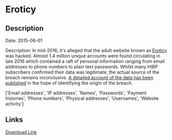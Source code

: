 # Eroticy

## Description

Date: 2015-06-01

Description:
In mid-2016, it's alleged that the adult website known as  <a href="http://eroticy.com" target="_blank" rel="noopener">Eroticy</a> was hacked. Almost 1.4 million unique accounts were found circulating in late 2016 which contained a raft of personal information ranging from email addresses to phone numbers to plain text passwords. Whilst many HIBP subscribers confirmed their data was legitimate, the actual source of the breach remains inconclusive. <a href="https://www.troyhunt.com/a-data-breach-investigation-blow-by-blow" target="_blank" rel="noopener">A detailed account of the data has been published</a> in the hope of identifying the origin of the breach.


['Email addresses', 'IP addresses', 'Names', 'Passwords', 'Payment histories', 'Phone numbers', 'Physical addresses', 'Usernames', 'Website activity']

## Links

[Download Link](https://link-to.net/1229997/679.7460971108719/dynamic/?r=ZXJvdGljeS5jb20=)